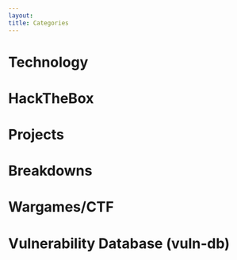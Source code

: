 ```yaml
---
layout: 
title: Categories
---
```


# Technology

# HackTheBox

# Projects

# Breakdowns

# Wargames/CTF

# Vulnerability Database (vuln-db)